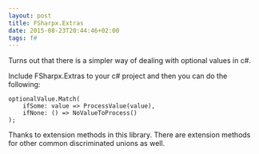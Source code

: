 ```yaml
---
layout: post
title: FSharpx.Extras
date: 2015-08-23T20:44:46+02:00
tags: f#
---
```


Turns out that there is a simpler way of dealing with optional values in c#.

Include FSharpx.Extras to your c# project and then you can do the following:

    optionalValue.Match(
        ifSome: value => ProcessValue(value),
        ifNone: () => NoValueToProcess()
    );

Thanks to extension methods in this library. There are extension methods for other common discriminated unions as well.
